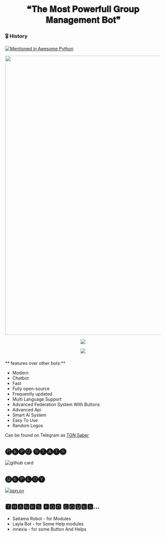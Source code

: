 <h1 align = "center"> ❝𝐓𝐡𝐞 𝐌𝐨𝐬𝐭 𝐏𝐨𝐰𝐞𝐫𝐟𝐮𝐥𝐥 𝐆𝐫𝐨𝐮𝐩 𝐌𝐚𝐧𝐚𝐠𝐞𝐦𝐞𝐧𝐭 𝐁𝐨𝐭❞ </h1>

### 🎖 History

[![Mentioned in Awesome Python](https://awesome.re/mentioned-badge.svg)](https://github.com/imtheekshana126/saber-bot)

<p align = "center"><a herf = "https://t.me/thesaberbot" alt = "Zaid"><img src = "https://telegra.ph/file/72adf19e20736e946b3e5.jpg" width = "900"></a></p>

<p align = "center">
<a href = "https://python.org">
<img src = "https://forthebadge.com/images/badges/made-with-python.svg">
</p>
</a>

<p align = "center">
<a href = "https://github.com/imtheekshana126/saber-bot">
<img src = "https://forthebadge.com/images/badges/open-source.svg">
</p>
</a>

###
** features over other bots:**
- Modern
- Chatbot
- Fast
- Fully open-source
- Frequently updated
- Multi Language Support
- Advanced Federation System With Buttons
- Advanced Api
- Smart Ai System
- Easy To Use
- Random Logos

Can be found on Telegram as [TGN Saber](https://t.me/thesaberbot)</br>


## 🅡🅔🅟🅞 🅢🅣🅐🅣🅢
![github card](https://github-readme-stats.vercel.app/api/pin/?username=Itsunknown-12&repo=TGN-Robot&theme=dark)

## 🅓🅔🅟🅛🅞🅨
[![ᴅᴇᴘʟᴏʏ](https://www.herokucdn.com/deploy/button.svg)](https://heroku.com/deploy?template=https://github.com/imtheekshana126/saber-bot)

## 🆃🅷🅰🅽🅺🆂 🅵🅾🆁 🅲🅾🅳🅴🆂...

 - Saitama Robot - for Modules
 - Layla Bot - for Some Help modules
 - innexia - for some Button And Helps


